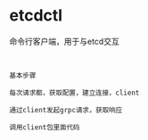 # etcdctl

命令行客户端，用于与etcd交互


```


基本步骤

每次请求都，获取配置，建立连接，client

通过client发起grpc请求，获取响应

调用client包里面代码


```